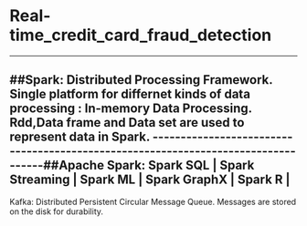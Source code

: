 # Real-time_credit_card_fraud_detection
---------------------------------------------------------------------------------
##Spark:
Distributed Processing Framework.
Single platform for differnet kinds of data processing : In-memory Data Processing.
Rdd,Data frame and Data set are used to represent data in Spark.
----------------------------------------------------------------------------------##Apache Spark: 
Spark SQL |
Spark Streaming |
Spark ML |
Spark GraphX |
Spark R |
----------------------------------------------------------------------------------
Kafka:
Distributed Persistent Circular Message Queue.
Messages are stored on the disk for durability.
